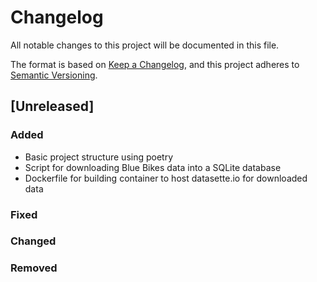 # Changelog

All notable changes to this project will be documented in this file.

The format is based on [Keep a Changelog](https://keepachangelog.com/en/1.1.0/),
and this project adheres to [Semantic Versioning](https://semver.org/spec/v2.0.0.html).

## [Unreleased]

### Added
- Basic project structure using poetry
- Script for downloading Blue Bikes data into a SQLite database
- Dockerfile for building container to host datasette.io for downloaded data

### Fixed

### Changed

### Removed


